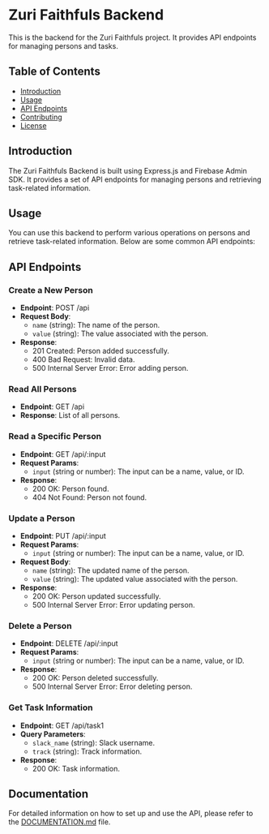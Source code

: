 # Zuri Faithfuls Backend

This is the backend for the Zuri Faithfuls project. It provides API endpoints for managing persons and tasks.

## Table of Contents

- [Introduction](#introduction)
- [Usage](#usage)
- [API Endpoints](#api-endpoints)
- [Contributing](#contributing)
- [License](#license)

## Introduction

The Zuri Faithfuls Backend is built using Express.js and Firebase Admin SDK. It provides a set of API endpoints for managing persons and retrieving task-related information.

## Usage

You can use this backend to perform various operations on persons and retrieve task-related information. Below are some common API endpoints:

## API Endpoints

### Create a New Person

- **Endpoint**: POST /api
- **Request Body**:
  - `name` (string): The name of the person.
  - `value` (string): The value associated with the person.
- **Response**:
  - 201 Created: Person added successfully.
  - 400 Bad Request: Invalid data.
  - 500 Internal Server Error: Error adding person.

### Read All Persons

- **Endpoint**: GET /api
- **Response**: List of all persons.

### Read a Specific Person

- **Endpoint**: GET /api/:input
- **Request Params**:
  - `input` (string or number): The input can be a name, value, or ID.
- **Response**:
  - 200 OK: Person found.
  - 404 Not Found: Person not found.

### Update a Person

- **Endpoint**: PUT /api/:input
- **Request Params**:
  - `input` (string or number): The input can be a name, value, or ID.
- **Request Body**:
  - `name` (string): The updated name of the person.
  - `value` (string): The updated value associated with the person.
- **Response**:
  - 200 OK: Person updated successfully.
  - 500 Internal Server Error: Error updating person.

### Delete a Person

- **Endpoint**: DELETE /api/:input
- **Request Params**:
  - `input` (string or number): The input can be a name, value, or ID.
- **Response**:
  - 200 OK: Person deleted successfully.
  - 500 Internal Server Error: Error deleting person.

### Get Task Information

- **Endpoint**: GET /api/task1
- **Query Parameters**:
  - `slack_name` (string): Slack username.
  - `track` (string): Track information.
- **Response**:
  - 200 OK: Task information.

## Documentation

For detailed information on how to set up and use the API, please refer to the [DOCUMENTATION.md](DOCUMENTATION.md) file.
